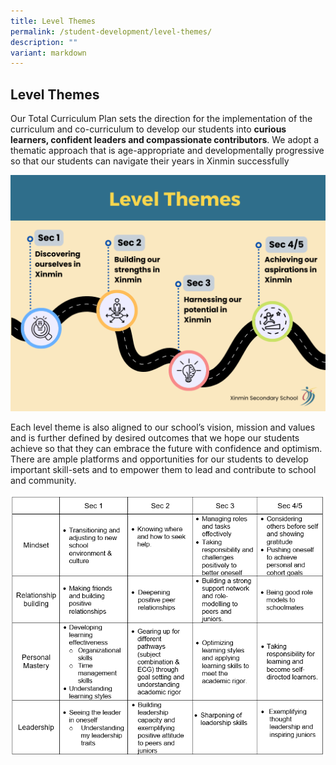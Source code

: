 ```yaml
---
title: Level Themes
permalink: /student-development/level-themes/
description: ""
variant: markdown
---
```

Level Themes
------


Our Total Curriculum Plan sets the direction for the implementation of the curriculum and co-curriculum to develop our students into **curious learners, confident leaders and compassionate contributors**. We adopt a thematic approach that is age-appropriate and developmentally progressive so that our students can navigate their years in Xinmin successfully

![](/images/Cce/Total%20Curriculum/level%20themes_image.png)

Each level theme is also aligned to our school’s vision, mission and values and is further defined by desired outcomes that we hope our students achieve so that they can embrace the future with confidence and optimism. There are ample platforms and opportunities for our students to develop important skill-sets and to empower them to lead and contribute to school and community. 

![](/images/Cce/Total%20Curriculum/table_3.png)